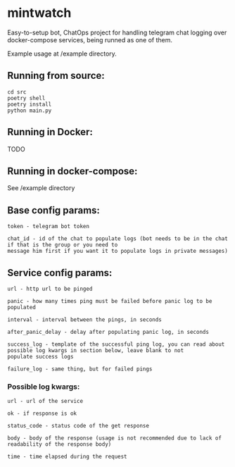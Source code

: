 # mintwatch

Easy-to-setup bot, ChatOps project for handling telegram chat logging over docker-compose services, being runned as one of them.

Example usage at /example directory.

## Running from source:
```shell
cd src
poetry shell
poetry install
python main.py
```

## Running in Docker:
TODO

## Running in docker-compose:
See /example directory

## Base config params:
```shell
token - telegram bot token

chat_id - id of the chat to populate logs (bot needs to be in the chat if that is the group or you need to
message him first if you want it to populate logs in private messages)
```

## Service config params:
```shell
url - http url to be pinged

panic - how many times ping must be failed before panic log to be populated

interval - interval between the pings, in seconds

after_panic_delay - delay after populating panic log, in seconds

success_log - template of the successful ping log, you can read about possible log kwargs in section below, leave blank to not
populate success logs

failure_log - same thing, but for failed pings
```

### Possible log kwargs:
```shell
url - url of the service

ok - if response is ok

status_code - status code of the get response

body - body of the response (usage is not recommended due to lack of readability of the response body)

time - time elapsed during the request
```